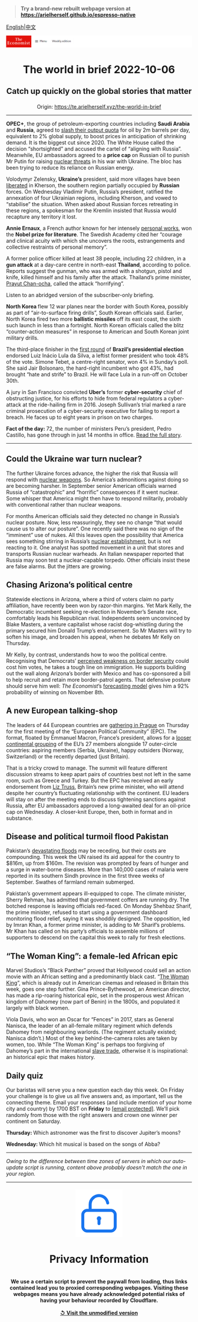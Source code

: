 > **Try a brand-new rebuilt webpage version at https://arielherself.github.io/espresso-native**

[English](https://github.com/arielherself/espresso/blob/main/README.md)|[中文](https://github-com.translate.goog/arielherself/espresso/blob/main/README.md?_x_tr_sl=en&_x_tr_tl=zh-CN&_x_tr_hl=zh-CN&_x_tr_pto=wapp)



![The Economist](menubar.png)

# <p align="center">The world in brief 2022-10-06</p>

## <p align="center">Catch up quickly on the global stories that matter</p>

<p align="center">Origin: <a href="https://te.arielherself.xyz/the-world-in-brief">https://te.arielherself.xyz/the-world-in-brief</a><hr>

<strong>OPEC+</strong>, the group of petroleum-exporting countries including <strong>Saudi Arabia </strong>and <strong>Russia</strong>, agreed to [slash their output quota](https://te.arielherself.xyz/finance-and-economics/2022/10/05/opec-defies-joe-biden-with-a-big-output-cut) for oil by 2m barrels per day, equivalent to 2% global supply, to boost prices in anticipation of shrinking demand. It is the biggest cut since 2020. The White House called the decision “shortsighted” and accused the cartel of “aligning with Russia”. Meanwhile, EU ambassadors agreed to a <strong>price cap </strong>on Russian oil to punish Mr Putin for raising [nuclear threats](https://te.arielherself.xyz/international/2022/09/29/could-the-war-in-ukraine-go-nuclear) in his war with Ukraine. The bloc has been trying to reduce its reliance on Russian energy.

Volodymyr Zelensky, <strong>Ukraine’s</strong> president, said more villages have been [liberated](https://te.arielherself.xyz/europe/2022/10/03/as-ukraine-smashes-through-more-russian-lines-russians-wonder-whom-to-blame) in Kherson, the southern region partially occupied by <strong>Russian</strong> forces. On Wednesday Vladimir Putin, Russia’s president, ratified the annexation of four Ukrainian regions, including Kherson, and vowed to “stabilise” the situation. When asked about Russian forces retreating in these regions, a spokesman for the Kremlin insisted that Russia would recapture any territory it lost.

<strong>Annie Ernaux</strong>, a French author known for her intensely [personal works](https://te.arielherself.xyz/books-and-arts/2021/09/13/a-poignant-abortion-drama-prevails-at-the-venice-film-festival), won the <strong>Nobel prize for literature</strong>. The Swedish Academy cited her “courage and clinical acuity with which she uncovers the roots, estrangements and collective restraints of personal memory”.

A former police officer killed at least 38 people, including 22 children, in a <strong>gun attack</strong> at a day-care centre in north-east <strong>Thailand</strong>, according to police. Reports suggest the gunman, who was armed with a shotgun, pistol and knife, killed himself and his family after the attack. Thailand’s prime minister, [Prayut Chan-ocha](https://te.arielherself.xyz/asia/2022/06/16/thailands-military-ruler-is-on-the-back-foot), called the attack “horrifying”.

Listen to an abridged version of the subscriber-only briefing.

<strong>North Korea </strong>flew 12 war planes near the border with South Korea, possibly as part of “air-to-surface firing drills”, South Korean officials said. Earlier, North Korea fired two more <strong>ballistic missiles </strong>off its east coast, the sixth such launch in less than a fortnight. North Korean officials called the blitz “counter-action measures” in response to American and South Korean joint military drills.

The third-place finisher in the [first round](https://te.arielherself.xyz/the-americas/2022/10/03/brazils-presidential-election-will-go-to-a-run-off) of <strong>Brazil’s presidential election</strong> endorsed Luiz Inácio Lula da Silva, a leftist former president who took 48% of the vote. Simone Tebet, a centre-right senator, won 4% in Sunday’s poll. She said Jair Bolsonaro, the hard-right incumbent who got 43%, had brought “hate and strife” to Brazil. He will face Lula in a run-off on October 30th.

A jury in San Francisco convicted <strong>Uber’s</strong> former <strong>cyber-security</strong> chief of obstructing justice, for his efforts to hide from federal regulators a cyber-attack at the ride-hailing firm in 2016. Joseph Sullivan’s trial marked a rare criminal prosecution of a cyber-security executive for failing to report a breach. He faces up to eight years in prison on two charges.

<strong>Fact of the day: </strong>72, the number of ministers Peru’s president, Pedro Castillo, has gone through in just 14 months in office. [Read the full story](https://te.arielherself.xyz/the-americas/2022/09/29/peru-has-an-incompetent-president-and-a-discredited-congress).

----------

## Could the Ukraine war turn nuclear?

The further Ukraine forces advance, the higher the risk that Russia will respond with [nuclear weapons](https://te.arielherself.xyz/international/2022/09/29/could-the-war-in-ukraine-go-nuclear). So America’s admonitions against doing so are becoming harsher. In September senior American officials warned Russia of “catastrophic” and “horrific” consequences if it went nuclear. Some whisper that America might then have to respond militarily, probably with conventional rather than nuclear weapons.

For months American officials said they detected no change in Russia’s nuclear posture. Now, less reassuringly, they see no change “that would cause us to alter our posture”. One recently said there was no sign of the “imminent” use of nukes. All this leaves open the possibility that America sees something stirring in Russia’s [nuclear establishment](https://te.arielherself.xyz/the-economist-explains/2022/09/14/do-russias-military-setbacks-increase-the-risk-of-nuclear-conflict), but is not reacting to it. One analyst has spotted movement in a unit that stores and transports Russian nuclear warheads. An Italian newspaper reported that Russia may soon test a nuclear-capable torpedo. Other officials insist these are false alarms. But the jitters are growing.

## Chasing Arizona’s political centre

Statewide elections in Arizona, where a third of voters claim no party affiliation, have recently been won by razor-thin margins. Yet Mark Kelly, the Democratic incumbent seeking re-election in November’s Senate race, comfortably leads his Republican rival. Independents seem unconvinced by Blake Masters, a venture capitalist whose racist dog-whistling during the primary secured him Donald Trump’s endorsement. So Mr Masters will try to soften his image, and broaden his appeal, when he debates Mr Kelly on Thursday.

Mr Kelly, by contrast, understands how to woo the political centre. Recognising that Democrats’ [perceived weakness on border security](https://te.arielherself.xyz/united-states/2022/10/04/the-biden-administration-is-quietly-completing-bits-of-donald-trumps-wall) could cost him votes, he takes a tough line on immigration. He supports building out the wall along Arizona’s border with Mexico and has co-sponsored a bill to help recruit and retain more border-patrol agents. That defensive posture should serve him well: <em>The Economist</em>’s [forecasting model](https://te.arielherself.xyz/interactive/us-midterms-2022/forecast/senate/arizona) gives him a 92% probability of winning on November 8th.

## A new European talking-shop

The leaders of 44 European countries are [gathering in Prague](https://te.arielherself.xyz/europe/2022/10/06/meet-the-brand-new-european-political-community) on Thursday for the first meeting of the “European Political Community” (EPC). The format, floated by Emmanuel Macron, France’s president, allows for a [looser continental grouping](https://te.arielherself.xyz/europe/2022/05/26/reheated-plans-for-a-multi-tiered-europe-revive-familiar-suspicions) of the EU’s 27 members alongside 17 outer-circle countries: aspiring members (Serbia, Ukraine), happy outsiders (Norway, Switzerland) or the recently departed (just Britain).

That is a tricky crowd to manage. The summit will feature different discussion streams to keep apart pairs of countries best not left in the same room, such as Greece and Turkey. But the EPC has received an early endorsement from [Liz Truss](https://te.arielherself.xyz/leaders/2022/09/07/can-liz-truss-fix-britain), Britain’s new prime minister, who will attend despite her country’s fluctuating relationship with the continent. EU leaders will stay on after the meeting ends to discuss tightening sanctions against Russia, after EU ambassadors approved a long-awaited deal for an oil-price cap on Wednesday. A closer-knit Europe, then, both in format and in substance.

## Disease and political turmoil flood Pakistan

Pakistan’s [devastating floods](https://te.arielherself.xyz/graphic-detail/2022/09/15/devastating-floods-like-pakistans-will-be-more-common-in-a-warming-world) may be receding, but their costs are compounding. This week the UN raised its aid appeal for the country to $816m, up from $160m. The revision was prompted by fears of hunger and a surge in water-borne diseases. More than 140,000 cases of malaria were reported in its southern Sindh province in the first three weeks of September. Swathes of farmland remain submerged.

Pakistan’s government appears ill-equipped to cope. The climate minister, Sherry Rehman, has admitted that government coffers are running dry. The botched response is leaving officials red-faced. On Monday Shehbaz Sharif, the prime minister, refused to start using a government dashboard monitoring flood relief, saying it was shoddily designed. The opposition, led by Imran Khan, a former prime minister, is adding to Mr Sharif’s problems. Mr Khan has called on his party’s officials to assemble millions of supporters to descend on the capital this week to rally for fresh elections.

## “The Woman King”: a female-led African epic

Marvel Studios’s “Black Panther” proved that Hollywood could sell an action movie with an African setting and a predominantly black cast. “[The Woman King](https://te.arielherself.xyz/books-and-arts/2018/04/05/africas-past-is-inspiring-some-of-its-most-interesting-fiction-today)”, which is already out in American cinemas and released in Britain this week, goes one step further. Gina Prince-Bythewood, an American director, has made a rip-roaring historical epic, set in the prosperous west African kingdom of Dahomey (now part of Benin) in the 1800s, and populated it largely with black women.

Viola Davis, who won an Oscar for “Fences” in 2017, stars as General Nanisca, the leader of an all-female military regiment which defends Dahomey from neighbouring warlords. (The regiment actually existed; Nanisca didn’t.) Most of the key behind-the-camera roles are taken by women, too. While “The Woman King” is perhaps too forgiving of Dahomey’s part in the international [slave trade](https://te.arielherself.xyz/books-and-arts/2018/05/12/the-story-of-one-of-the-last-slaves-transported-to-america), otherwise it is inspirational: an historical epic that makes history.

## Daily quiz

Our baristas will serve you a new question each day this week. On Friday your challenge is to give us all five answers and, as important, tell us the connecting theme. Email your responses (and include mention of your home city and country) by 1700 BST on <strong>Friday</strong> to [<span class="__cf_email__" data-cfemail="e1b094889ba49291938492928ea184828e8f8e8c889295cf828e8c">[email&#160;protected]</span>](https://mail.google.com/mail/?view=cm&amp;fs=1&amp;tf=1&amp;to=QuizEspresso@te.arielherself.xyz). We’ll pick randomly from those with the right answers and crown one winner per continent on Saturday.

<strong>Thursday: </strong>Which astronomer was the first to discover Jupiter’s moons?

<strong>Wednesday: </strong>Which hit musical is based on the songs of Abba?

----------

*Owing to the difference between time zones of servers in which our auto-update script is running, content above probably doesn't match the one in your region.*

|<br><div align="center"><img src="unlock.png" /><h1>Privacy Information</h1></div></br>We use a certain script to prevent the paywall from loading, thus links contained lead you to proxied corresponding webpages. Visiting these webpages means you have already acknowledged potential risks of having your behaviour recorded by Cloudflare.<br><br>[&#x21BA; Visit the unmodified version](README.raw.md)<br><br>|
|-----|
